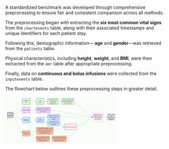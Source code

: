 A standardized benchmark was developed through comprehensive preprocessing to ensure fair and consistent comparison across all methods.

The preprocessing began with extracting the **six most common vital signs** from the `chartevents` table, along with their associated timestamps and unique identifiers for each patient stay.

Following this, demographic information— **age** and **gender**—was retrieved from the `patients` table.

Physical characteristics, including **height**, **weight**, and **BMI**, were then extracted from the `omr` table after appropriate preprocessing.

Finally, data on **continuous and bolus infusions** were collected from the `inputevents` table.

The flowchart below outlines these preprocessing steps in greater detail.

<img src="../Figures/Preprocessing.png" alt="Preprocessing" width="70%"/>
